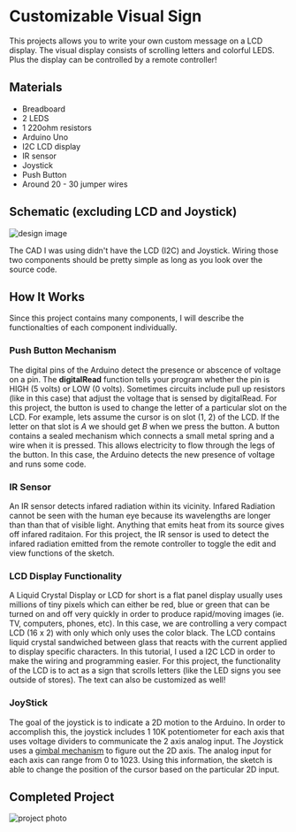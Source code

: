 # Customizable Visual Sign

This projects allows you to write your own custom message on a LCD display. The visual display consists of scrolling letters and colorful LEDS. Plus the display can be controlled by a remote controller!

## Materials

- Breadboard
- 2 LEDS
- 1 220ohm resistors
- Arduino Uno
- I2C LCD display
- IR sensor
- Joystick
- Push Button
- Around 20 - 30 jumper wires

## Schematic (excluding LCD and Joystick)

![design image](https://github.com/angelina-tsuboi/LCD_Visual_Display/blob/main/images/base_design.png)

The CAD I was using didn't have the LCD (I2C) and Joystick. Wiring those two components should be pretty simple as long as you look over the source code.

## How It Works

Since this project contains many components, I will describe the functionalties of each component individually.

### Push Button Mechanism

 The digital pins of the Arduino detect the presence or abscence of voltage on a pin. The **digitalRead** function tells your program whether the pin is HIGH (5 volts) or LOW (0 volts). Sometimes circuits include pull up resistors (like in this case) that adjust the voltage that is sensed by digitalRead. For this project, the button is used to change the letter of a particular slot on the LCD. For example, lets assume the cursor is on slot (1, 2) of the LCD. If the letter on that slot is *A* we should get *B* when we press the button. A button contains a sealed mechanism which connects a small metal spring and a wire when it is pressed. This allows electricity to flow through the legs of the button. In this case, the Arduino detects the new presence of voltage and runs some code.

### IR Sensor

An IR sensor detects infared radiation within its vicinity. Infared Radiation cannot be seen with the human eye because its wavelengths are longer than than that of visible light. Anything that emits heat from its source gives off infared raditaion. For this project, the IR sensor is used to detect the infared radiation emitted from the remote controller to toggle the edit and view functions of the sketch.

### LCD Display Functionality

A Liquid Crystal Display or LCD for short is a flat panel display usually uses millions of tiny pixels which can either be red, blue or green that can be turned on and off very quickly in order to produce rapid/moving images (ie. TV, computers, phones, etc). In this case, we are controlling a very compact LCD (16 x 2) with only which only uses the color black. The LCD contains liquid crystal sandwiched between glass that reacts with the current applied to display specific characters. In this tutorial, I used a I2C LCD in order to make the wiring and programming easier. For this project, the functionality of the LCD is to act as a sign that scrolls letters (like the LED signs you see outside of stores). The text can also be customized as well!

### JoyStick

The goal of the joystick is to indicate a 2D motion to the Arduino. In order to accomplish this, the joystick includes 1 10K potentiometer for each axis that uses voltage dividers to communicate the 2 axis analog input. The Joystick uses a  [gimbal mechanism](https://core-electronics.com.au/tutorials/use-lcd-arduino-uno.html) to figure out the 2D axis. The analog input for each axis can range from 0 to 1023. Using this information, the sketch is able to change the position of the cursor based on the particular 2D input.

## Completed Project

![project photo](https://github.com/angelina-tsuboi/LCD_Visual_Display/blob/main/images/completed-project.jpg)